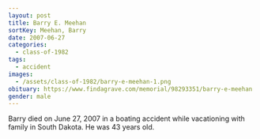 ```yaml
---
layout: post
title: Barry E. Meehan
sortKey: Meehan, Barry
date: 2007-06-27
categories:
  - class-of-1982
tags:
  - accident
images:
  - /assets/class-of-1982/barry-e-meehan-1.png
obituary: https://www.findagrave.com/memorial/98293351/barry-e-meehan
gender: male
---
```

Barry died on June 27, 2007 in a boating accident while vacationing with family in South Dakota. He was 43 years old.

